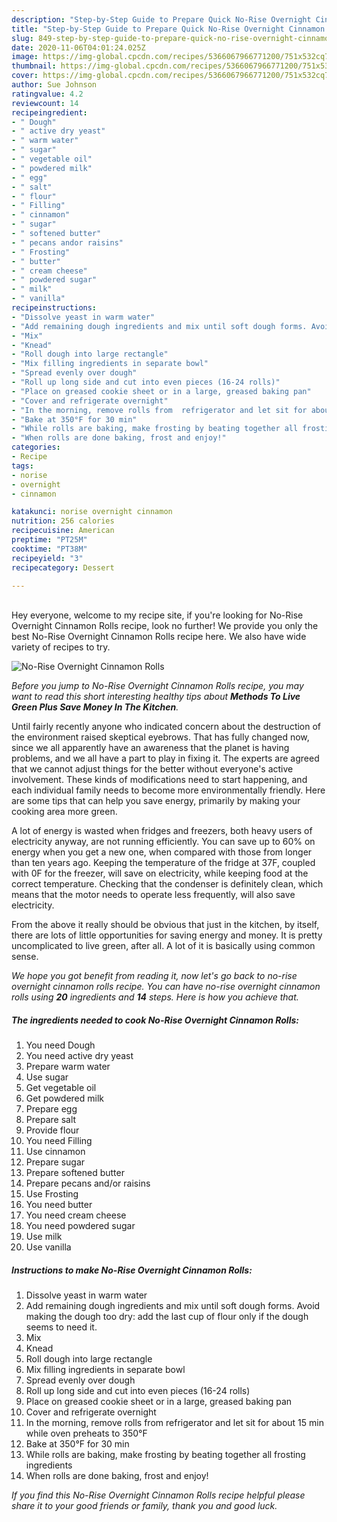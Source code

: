 ```yaml
---
description: "Step-by-Step Guide to Prepare Quick No-Rise Overnight Cinnamon Rolls"
title: "Step-by-Step Guide to Prepare Quick No-Rise Overnight Cinnamon Rolls"
slug: 849-step-by-step-guide-to-prepare-quick-no-rise-overnight-cinnamon-rolls
date: 2020-11-06T04:01:24.025Z
image: https://img-global.cpcdn.com/recipes/5366067966771200/751x532cq70/no-rise-overnight-cinnamon-rolls-recipe-main-photo.jpg
thumbnail: https://img-global.cpcdn.com/recipes/5366067966771200/751x532cq70/no-rise-overnight-cinnamon-rolls-recipe-main-photo.jpg
cover: https://img-global.cpcdn.com/recipes/5366067966771200/751x532cq70/no-rise-overnight-cinnamon-rolls-recipe-main-photo.jpg
author: Sue Johnson
ratingvalue: 4.2
reviewcount: 14
recipeingredient:
- " Dough"
- " active dry yeast"
- " warm water"
- " sugar"
- " vegetable oil"
- " powdered milk"
- " egg"
- " salt"
- " flour"
- " Filling"
- " cinnamon"
- " sugar"
- " softened butter"
- " pecans andor raisins"
- " Frosting"
- " butter"
- " cream cheese"
- " powdered sugar"
- " milk"
- " vanilla"
recipeinstructions:
- "Dissolve yeast in warm water"
- "Add remaining dough ingredients and mix until soft dough forms. Avoid making the dough too dry: add the last cup of flour only if the dough seems to need it."
- "Mix"
- "Knead"
- "Roll dough into large rectangle"
- "Mix filling ingredients in separate bowl"
- "Spread evenly over dough"
- "Roll up long side and cut into even pieces (16-24 rolls)"
- "Place on greased cookie sheet or in a large, greased baking pan"
- "Cover and refrigerate overnight"
- "In the morning, remove rolls from  refrigerator and let sit for about 15 min while oven preheats to 350°F"
- "Bake at 350°F for 30 min"
- "While rolls are baking, make frosting by beating together all frosting ingredients"
- "When rolls are done baking, frost and enjoy!"
categories:
- Recipe
tags:
- norise
- overnight
- cinnamon

katakunci: norise overnight cinnamon 
nutrition: 256 calories
recipecuisine: American
preptime: "PT25M"
cooktime: "PT38M"
recipeyield: "3"
recipecategory: Dessert

---
```

<br>
Hey everyone, welcome to my recipe site, if you're looking for No-Rise Overnight Cinnamon Rolls recipe, look no further! We provide you only the best No-Rise Overnight Cinnamon Rolls recipe here. We also have wide variety of recipes to try.
<br>


![No-Rise Overnight Cinnamon Rolls](https://img-global.cpcdn.com/recipes/5366067966771200/751x532cq70/no-rise-overnight-cinnamon-rolls-recipe-main-photo.jpg)

<i>Before you jump to No-Rise Overnight Cinnamon Rolls recipe, you may want to read this short interesting healthy tips about 
<strong>Methods To Live Green Plus Save Money In The Kitchen</strong>.</i>
</br>

Until fairly recently anyone who indicated concern about the destruction of the environment raised skeptical eyebrows. That has fully changed now, since we all apparently have an awareness that the planet is having problems, and we all have a part to play in fixing it. The experts are agreed that we cannot adjust things for the better without everyone's active involvement. These kinds of modifications need to start happening, and each individual family needs to become more environmentally friendly. Here are some tips that can help you save energy, primarily by making your cooking area more green.

A lot of energy is wasted when fridges and freezers, both heavy users of electricity anyway, are not running efficiently. You can save up to 60% on energy when you get a new one, when compared with those from longer than ten years ago. Keeping the temperature of the fridge at 37F, coupled with 0F for the freezer, will save on electricity, while keeping food at the correct temperature. Checking that the condenser is definitely clean, which means that the motor needs to operate less frequently, will also save electricity.

From the above it really should be obvious that just in the kitchen, by itself, there are lots of little opportunities for saving energy and money. It is pretty uncomplicated to live green, after all. A lot of it is basically using common sense.


<i>We hope you got benefit from reading it, now let's go back to no-rise overnight cinnamon rolls recipe. You can have no-rise overnight cinnamon rolls using <strong>20</strong> ingredients and <strong>14</strong> steps. Here is how you achieve that.
</i>

##### The ingredients needed to cook No-Rise Overnight Cinnamon Rolls:

1. You need  Dough
1. You need  active dry yeast
1. Prepare  warm water
1. Use  sugar
1. Get  vegetable oil
1. Get  powdered milk
1. Prepare  egg
1. Prepare  salt
1. Provide  flour
1. You need  Filling
1. Use  cinnamon
1. Prepare  sugar
1. Prepare  softened butter
1. Prepare  pecans and/or raisins
1. Use  Frosting
1. You need  butter
1. You need  cream cheese
1. You need  powdered sugar
1. Use  milk
1. Use  vanilla


##### Instructions to make No-Rise Overnight Cinnamon Rolls:

1. Dissolve yeast in warm water
1. Add remaining dough ingredients and mix until soft dough forms. Avoid making the dough too dry: add the last cup of flour only if the dough seems to need it.
1. Mix
1. Knead
1. Roll dough into large rectangle
1. Mix filling ingredients in separate bowl
1. Spread evenly over dough
1. Roll up long side and cut into even pieces (16-24 rolls)
1. Place on greased cookie sheet or in a large, greased baking pan
1. Cover and refrigerate overnight
1. In the morning, remove rolls from  refrigerator and let sit for about 15 min while oven preheats to 350°F
1. Bake at 350°F for 30 min
1. While rolls are baking, make frosting by beating together all frosting ingredients
1. When rolls are done baking, frost and enjoy!


<i>If you find this No-Rise Overnight Cinnamon Rolls recipe helpful please share it to your good friends or family, thank you and good luck.</i>
